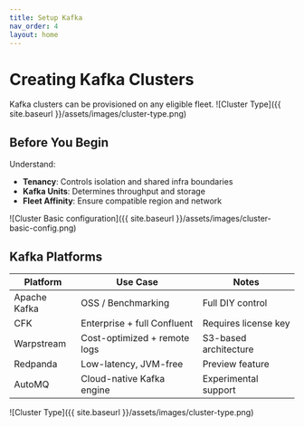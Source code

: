 ```yaml
---
title: Setup Kafka
nav_order: 4
layout: home
---
```


# Creating Kafka Clusters

Kafka clusters can be provisioned on any eligible fleet.
![Cluster Type]({{ site.baseurl }}/assets/images/cluster-type.png)  
##  Before You Begin

Understand:

- **Tenancy**: Controls isolation and shared infra boundaries
- **Kafka Units**: Determines throughput and storage
- **Fleet Affinity**: Ensure compatible region and network

![Cluster Basic configuration]({{ site.baseurl }}/assets/images/cluster-basic-config.png)  


## Kafka Platforms

| Platform     | Use Case                     | Notes                  |
|--------------|------------------------------|------------------------|
| Apache Kafka | OSS / Benchmarking           | Full DIY control       |
| CFK          | Enterprise + full Confluent  | Requires license key   |
| Warpstream   | Cost-optimized + remote logs | S3-based architecture  |
| Redpanda     | Low-latency, JVM-free        | Preview feature        |
| AutoMQ       | Cloud-native Kafka engine    | Experimental support   |

![Cluster Type]({{ site.baseurl }}/assets/images/cluster-type.png) 